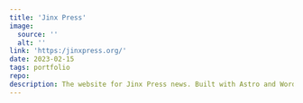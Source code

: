 ```yaml
---
title: 'Jinx Press'
image:
  source: ''
  alt: ''
link: 'https:/jinxpress.org/'
date: 2023-02-15
tags: portfolio
repo:
description: The website for Jinx Press news. Built with Astro and WordPress (headless)
---
```

